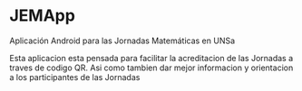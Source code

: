 # JEMApp
Aplicación Android para las Jornadas Matemáticas en UNSa

Esta aplicacion esta pensada para facilitar la acreditacion de las Jornadas a traves de codigo QR. Asi como tambien dar mejor informacion y orientacion a los participantes de las Jornadas
